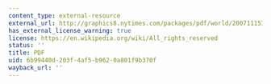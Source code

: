 ```yaml
---
content_type: external-resource
external_url: http://graphics8.nytimes.com/packages/pdf/world/20071115IAEA-report.pdf
has_external_license_warning: true
license: https://en.wikipedia.org/wiki/All_rights_reserved
status: ''
title: PDF
uid: 6b99440d-203f-4af5-b962-0a801f9b370f
wayback_url: ''
---
```

